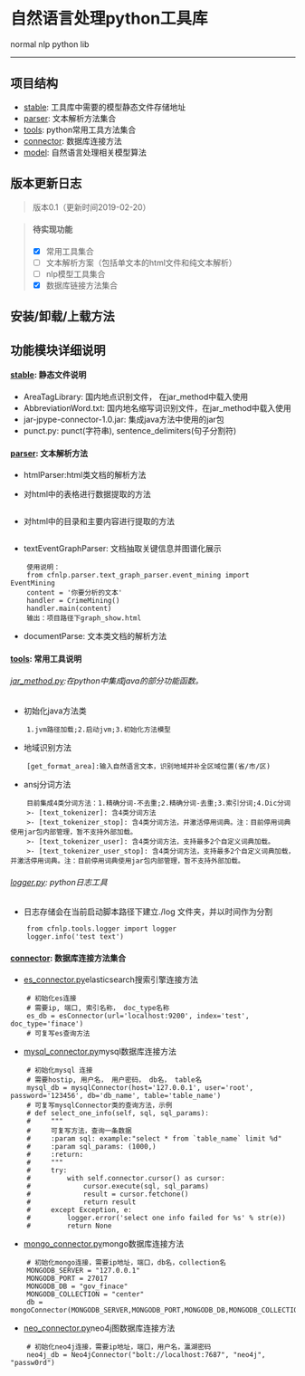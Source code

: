 # 自然语言处理python工具库

normal nlp python lib


-----

## 项目结构

* [stable](cfnlp/stable): 工具库中需要的模型静态文件存储地址
* [parser](cfnlp/parser): 文本解析方法集合
* [tools](cfnlp/tools): python常用工具方法集合
* [connector](cfnlp/tools/connector): 数据库连接方法
* [model](cfnlp/model): 自然语言处理相关模型算法

## 版本更新日志

> 版本0.1（更新时间2019-02-20）

> #### 待实现功能
>- [X] 常用工具集合
>- [ ] 文本解析方案（包括单文本的html文件和纯文本解析）
>- [ ] nlp模型工具集合
>- [X] 数据库链接方法集合

## 安装/卸载/上载方法


## 功能模块详细说明

#### [stable](cfnlp/stable): 静态文件说明
* AreaTagLibrary: 国内地点识别文件， 在jar_method中载入使用
* AbbreviationWord.txt: 国内地名缩写词识别文件，在jar_method中载入使用
* jar-jpype-connector-1.0.jar: 集成java方法中使用的jar包
* punct.py: punct(字符串), sentence_delimiters(句子分割符)

#### [parser](cfnlp/parse): 文本解析方法

* htmlParser:html类文档的解析方法

- 对html中的表格进行数据提取的方法
```

```
- 对html中的目录和主要内容进行提取的方法
```

```
* textEventGraphParser: 文档抽取关键信息并图谱化展示
```
    使用说明：
    from cfnlp.parser.text_graph_parser.event_mining import EventMining
    content = '你要分析的文本'
    handler = CrimeMining()
    handler.main(content)
    输出：项目路径下graph_show.html
```
* documentParse: 文本类文档的解析方法

#### [tools](cfnlp/tools): 常用工具说明

###### [jar_method.py](cfnlp/tools/jar_method.py):在python中集成java的部分功能函数。

- 初始化java方法类
```
    1.jvm路径加载;2.启动jvm;3.初始化方法模型
```

- 地域识别方法
```
    [get_format_area]:输入自然语言文本，识别地域并补全区域位置(省/市/区)
```

- ansj分词方法
```
    目前集成4类分词方法：1.精确分词-不去重;2.精确分词-去重;3.索引分词;4.Dic分词
    >- [text_tokenizer]: 含4类分词方法
    >- [text_tokenizer_stop]: 含4类分词方法，并激活停用词典。注：目前停用词典使用jar包内部管理，暂不支持外部加载。
    >- [text_tokenizer_user]: 含4类分词方法，支持最多2个自定义词典加载。
    >- [text_tokenizer_user_stop]: 含4类分词方法，支持最多2个自定义词典加载，并激活停用词典。注：目前停用词典使用jar包内部管理，暂不支持外部加载。
```

###### [logger.py](cfnlp/tools/logger.py): python日志工具

- 日志存储会在当前启动脚本路径下建立./log 文件夹，并以时间作为分割

```
    from cfnlp.tools.logger import logger
    logger.info('test text')
```


#### [connector](cfnlp/tools/connector): 数据库连接方法集合

- [es_connector.py](cfnlp/tools/connector/es_connector.py)elasticsearch搜索引擎连接方法
```
    # 初始化es连接
    # 需要ip, 端口, 索引名称， doc_type名称
    es_db = esConnector(url='localhost:9200', index='test', doc_type='finace')
    # 可复写es查询方法
```

- [mysql_connector.py](cfnlp/tools/connector/mysql_connector.py)mysql数据库连接方法

```
    # 初始化mysql 连接
    # 需要hostip, 用户名， 用户密码， db名， table名
    mysql_db = mysqlConnector(host='127.0.0.1', user='root', password='123456', db='db_name', table='table_name')
    # 可复写mysqlConnector类的查询方法，示例
    # def select_one_info(self, sql, sql_params):
    #     """
    #     可复写方法，查询一条数据
    #     :param sql: example:"select * from `table_name` limit %d"
    #     :param sql_params: (1000,)
    #     :return:
    #     """
    #     try:
    #         with self.connector.cursor() as cursor:
    #             cursor.execute(sql, sql_params)
    #             result = cursor.fetchone()
    #             return result
    #     except Exception, e:
    #         logger.error('select one info failed for %s' % str(e))
    #         return None
```

- [mongo_connector.py](cfnlp/tools/connector/mongo_connector.py)mongo数据库连接方法
```
    # 初始化mongo连接，需要ip地址，端口，db名，collection名
    MONGODB_SERVER = "127.0.0.1"
    MONGODB_PORT = 27017
    MONGODB_DB = "gov_finace"
    MONGODB_COLLECTION = "center"
    db = mongoConnector(MONGODB_SERVER,MONGODB_PORT,MONGODB_DB,MONGODB_COLLECTION)
```

- [neo_connector.py](cfnlp/tools/connector/neo_connector.py)neo4j图数据库连接方法
```
    # 初始化neo4j连接，需要ip地址，端口，用户名，瀛湖密码
    neo4j_db = Neo4jConnector("bolt://localhost:7687", "neo4j", "passw0rd")
```
